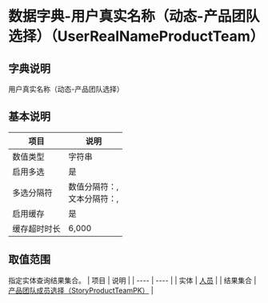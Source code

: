 # 数据字典-用户真实名称（动态-产品团队选择）（UserRealNameProductTeam）
## 字典说明
用户真实名称（动态-产品团队选择）

## 基本说明
| 项目 | 说明 |
| ---- | ---- |
| 数值类型 | 字符串 |
| 启用多选 | 是 |
| 多选分隔符 | 数值分隔符：,<br>文本分隔符：, |
| 启用缓存 | 是 |
| 缓存超时时长 | 6,000 |

## 取值范围
指定实体查询结果集合。
| 项目 | 说明 |
| ---- | ---- |
| 实体 | [人员](../module/ou/SysEmployee) |
| 结果集合 | [产品团队成员选择（StoryProductTeamPK）](../module/ou/SysEmployee/#数据集合-产品团队成员选择（StoryProductTeamPK）) |


